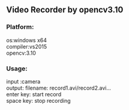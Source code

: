 ## Video Recorder by opencv3.10

### Platform:
os:windows x64<br>
compiler:vs2015<br>
opencv:3.10<br>

### Usage:
input :camera<br>
output: filename: record1.avi/record2.avi...<br>
enter key: start record<br>
space key: stop  recording<br>

